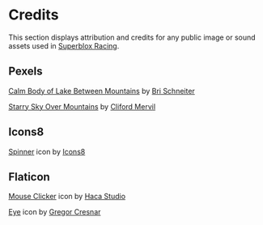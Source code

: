 # Credits
This section displays attribution and credits for any public image or sound assets used in [Superblox Racing](https://www.roblox.com/games/4829567438/).

## Pexels

[Calm Body of Lake Between Mountains](https://www.pexels.com/photo/calm-body-of-lake-between-mountains-346529/) by [Bri Schneiter](https://www.pexels.com/@bri-schneiter-28802/)

[Starry Sky Over Mountains](https://www.pexels.com/photo/starry-sky-over-mountains-2469122/) by [Cliford Mervil](https://www.pexels.com/@cliford-mervil-988071/)

## Icons8

[Spinner](https://icons8.com/icon/yi4Wa8EFkMvI/spinner) icon by [Icons8](https://icons8.com)

## Flaticon

[Mouse Clicker](https://www.flaticon.com/free-icon/mouse-clicker_9679992) icon by [Haca Studio](https://www.flaticon.com/authors/haca-studio)

[Eye](https://www.flaticon.com/free-icons/eye) icon by [Gregor Cresnar](https://www.flaticon.com/authors/gregor-cresnar)